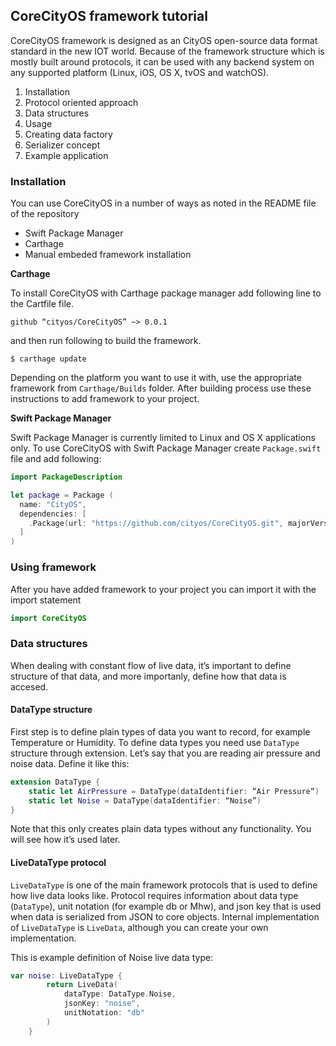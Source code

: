 ## CoreCityOS framework tutorial 

CoreCityOS framework is designed as an CityOS open-source data format standard in the new IOT world. Because of the framework structure which is mostly built around protocols, it can be used with any backend system on any supported platform (Linux, iOS, OS X, tvOS and watchOS). 

1. Installation
2. Protocol oriented approach 
3. Data structures
4. Usage
5. Creating data factory 
6. Serializer concept 
7. Example application

### Installation 

You can use CoreCityOS in a number of ways as noted in the README file of the repository

* Swift Package Manager
* Carthage 
* Manual embeded framework installation 

**Carthage**

To install CoreCityOS with Carthage package manager add following line to the Cartfile file.

```shell
github “cityos/CoreCityOS” ~> 0.0.1
```

and then run following to build the framework. 

```shell
$ carthage update
```

Depending on the platform you want to use it with, use the appropriate framework from `Carthage/Builds` folder. After building process use these instructions to add framework to your project.

**Swift Package Manager**

Swift Package Manager is currently limited to Linux and OS X applications only. To use CoreCityOS with Swift Package Manager create `Package.swift` file and add following:

```swift
import PackageDescription

let package = Package (
  name: "CityOS",
  dependencies: [
    .Package(url: "https://github.com/cityos/CoreCityOS.git", majorVersion: 1),
  ]
)
```
### Using framework 

After you have added framework to your project you can import it with the import statement

```swift
import CoreCityOS
```

### Data structures
When dealing with constant flow of live data, it’s important to define structure of that data, and more importanly, define how that data is accesed.

#### DataType structure
First step is to define plain types of data you want to record, for example Temperature or Humidity. To define data types you need use `DataType` structure through extension. Let’s say that you are reading air pressure and noise data. Define it like this:

```swift
extension DataType {
	static let AirPressure = DataType(dataIdentifier: “Air Pressure“)
	static let Noise = DataType(dataIdentifier: “Noise”)
}
```

Note that this only creates plain data types without any functionality. You will see how it’s used later.

#### LiveDataType protocol 

`LiveDataType` is one of the main framework protocols that is used to define how live data looks like. Protocol requires information about data type (`DataType`), unit notation (for example db or Mhw), and json key that is used when data is serialized from JSON to core objects. Internal implementation of  `LiveDataType` is `LiveData`, although you can create your own implementation.

This is example definition of Noise live data type:

```swift
var noise: LiveDataType {
        return LiveData(
            dataType: DataType.Noise,
            jsonKey: "noise",
            unitNotation: "db"
        )
    }
```

